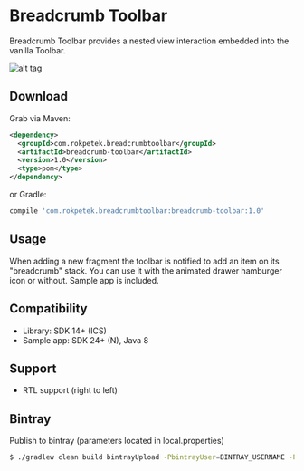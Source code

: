 # Breadcrumb Toolbar
Breadcrumb Toolbar provides a nested view interaction embedded into the vanilla Toolbar.

![alt tag](https://cloud.githubusercontent.com/assets/4641831/17498901/d62a645a-5dd2-11e6-9cab-e1d589126afb.gif)

Download
--------

Grab via Maven:
```xml
<dependency>
  <groupId>com.rokpetek.breadcrumbtoolbar</groupId>
  <artifactId>breadcrumb-toolbar</artifactId>
  <version>1.0</version>
  <type>pom</type>
</dependency>
```
or Gradle:
```groovy
compile 'com.rokpetek.breadcrumbtoolbar:breadcrumb-toolbar:1.0'
```

## Usage
When adding a new fragment the toolbar is notified to add an item on its "breadcrumb" stack. You can use it with the animated drawer hamburger icon or without. Sample app is included.

## Compatibility

- Library: SDK 14+ (ICS)
- Sample app: SDK 24+ (N), Java 8

## Support

- RTL support (right to left)

## Bintray
Publish to bintray (parameters located in local.properties)
```bash
$ ./gradlew clean build bintrayUpload -PbintrayUser=BINTRAY_USERNAME -PbintrayKey=BINTRAY_KEY -PdryRun=false
```
